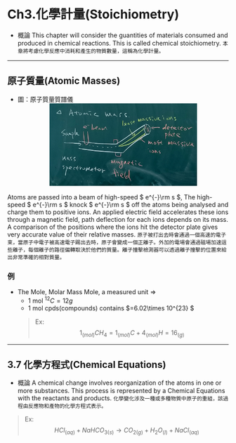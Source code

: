 # Ch3.化學計量(Stoichiometry)

* 概論
  This chapter will consider the guantities of materials consumed and produced in chemical reactions. This is called chemical stoichiometry.
  `本章將考慮化學反應中消耗和產生的物質數量，這稱為化學計量。`

---

## 原子質量(Atomic Masses)

* 圖：原子質量質譜儀
  <div align="center"><img src=./Pictrue/IMG_20220930_094359.jpg width=70% /></div>
<!--![原子質量光譜儀](Pictrue/IMG_20220930_094359.jpg)-->
Atoms are passed into a beam of high-speed $ e^{-}\rm s $, The high-speed  $ e^{-}\rm s $ knock $ e^{-}\rm s $ off the atoms being analysed and charge them to positive ions.
An applied electric field accelerates these ions through a magnetic field, path deflection for each ions depends on its mass. A comparison of the positions where the ions hit the detector plate gives very accurate value of their relative masses.
`原子被打出去時會通過一個高速的電子束，當原子中電子被高速電子踢出去時，原子會變成一個正離子。外加的電場會通過磁場加速這些離子，每個離子的路徑偏轉取決於他們的質量。離子撞擊檢測器可以透過離子撞擊的位置來給出非常準確的相對質量。`

### 例

* The Mole, Molar Mass Mole, a measured unit $\Rightarrow$
  * 1 mol $^{12}C = 12g$
  * 1 mol cpds(compounds) contains $=6.02\times 10^{23} $
  >Ex:
  >$$ 1_{(mol)} CH_{4}=1_{(mol)}C+4_{(mol)}H=16_{(g)} $$
<!-- $$ \frac{^{13}C}{^{12}C} $$ -->

---

## 3.7 化學方程式(Chemical Equations)

* 概論
  A chemical change involves reorganization of the atoms in one or more substances. This process is represented by a Chemical Equations with the reactants and products.
  `化學變化涉及一種或多種物質中原子的重組，該過程由反應物和產物的化學方程式表示。`

>Ex: $$ HCl_{(aq)}+NaHCO_{3(s)}\longrightarrow CO_{2(g)} +H_2O_{(l)}+NaCl_{(aq)} $$

